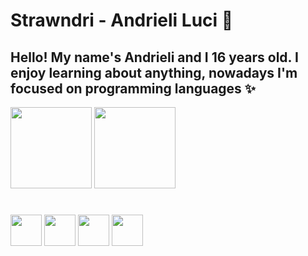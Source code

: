 # Strawndri - Andrieli Luci 🌈

## Hello! My name's Andrieli and I 16 years old. I enjoy learning about anything, nowadays I'm focused on programming languages ✨ 

<div> 
  <img height="130em" src="https://github-readme-stats.vercel.app/api?username=strawndri&show_icons=true&theme=radical&hide=contribs,issues,prs">
  <img height="130em" src="https://github-readme-stats.vercel.app/api/top-langs/?username=strawndri&layout=compact&theme=radical">
</div>

#

<div>
  <img height="50em" src="https://cdn.jsdelivr.net/gh/devicons/devicon/icons/css3/css3-original.svg">
  <img height="50em" src="https://cdn.jsdelivr.net/gh/devicons/devicon/icons/html5/html5-original.svg">
  <img height="50em" src="https://cdn.jsdelivr.net/gh/devicons/devicon/icons/javascript/javascript-original.svg">
  <img height="50em" src="https://cdn.jsdelivr.net/gh/devicons/devicon/icons/python/python-original.svg">
</div>




